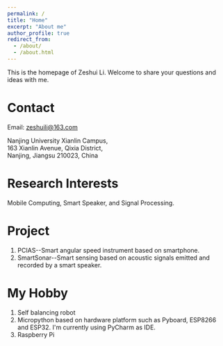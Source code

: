 ```yaml
---
permalink: /
title: "Home"
excerpt: "About me"
author_profile: true
redirect_from: 
  - /about/
  - /about.html
---
```

This is the homepage of Zeshui Li. Welcome to share your questions and ideas with me.

Contact
======
Email: zeshuili@163.com  

Nanjing University Xianlin Campus,  
163 Xianlin Avenue, Qixia District,  
Nanjing, Jiangsu 210023, China

Research Interests
======
Mobile Computing, Smart Speaker, and Signal Processing.

Project
======
1.  PCIAS--Smart angular speed instrument based on smartphone.
2.  SmartSonar--Smart sensing based on acoustic signals emitted and recorded by a smart speaker.

My Hobby
======
1.  Self balancing robot  
2.  Micropython based on hardware platform such as Pyboard, ESP8266 and ESP32. I'm currently using PyCharm as IDE.  
3.  Raspberry Pi  
